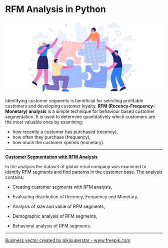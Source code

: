 # RFM Analysis in Python

!['RFM segments'](puzzle.jpg)



Identifying customer segments is beneficial for selecting profitable customers and developing customer loyalty. **RFM (Recency-Frequency-Monetary) analysis** is a simple technique for behaviour based customer segmentation. It is used to determine quantitatively which customers are the most valuable ones by examining:
* how recently a customer has purchased (recency),
* how often they purchase (frequency),
* how much the customer spends (monetary).



------

[**Customer Segmentation with RFM Analysis**](rfm_analysis_python.ipynb)

In the analysis the dataset of global retail company was examined to identify RFM segments and find patterns in the customer base. The analysis contains:

* Creating customer segments with RFM analysis,

* Evaluating distribution of Recency, Frequency and Monetary,

* Analysis of size and value of RFM segments,

* Demographic analysis of RFM segments,

* Behavioral analysis of RFM segments.

  

------

<a href="https://www.freepik.com/free-photos-vectors/business">Business vector created by pikisuperstar - www.freepik.com</a>
